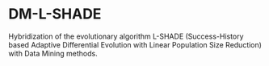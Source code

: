 # DM-L-SHADE
Hybridization of the evolutionary algorithm L-SHADE (Success-History based Adaptive Differential Evolution with  Linear Population Size Reduction) with Data Mining methods. 

